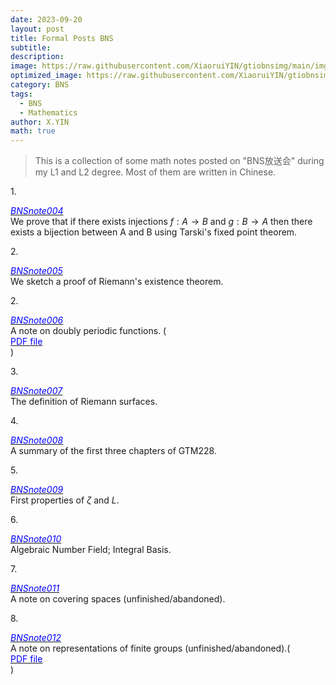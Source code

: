 ```yaml
---
date: 2023-09-20
layout: post
title: Formal Posts BNS
subtitle: 
description: 
image: https://raw.githubusercontent.com/XiaoruiYIN/gtiobnsimg/main/img/prqe.png
optimized_image: https://raw.githubusercontent.com/XiaoruiYIN/gtiobnsimg/main/img/prqe.png
category: BNS
tags:
  - BNS
  - Mathematics
author: X.YIN
math: true
---
```


> This is a collection of some math notes posted on "BNS放送会" during my L1 and L2 degree. Most of them are written in Chinese.

  
1.[<div><font color="blue">_BNSnote004_</font></div>](https://mp.weixin.qq.com/s/XzMNKvNFNoJtS-yTlSh9ew) We prove that if there exists injections $f:A\to B$ and $g:B\to A$ then there exists a bijection between A and B using Tarski's fixed point theorem.

2.[<div><font color="blue">_BNSnote005_</font></div>](https://mp.weixin.qq.com/s?__biz=Mzk0MzIzMzY3MQ==&mid=2247483817&idx=1&sn=804bcbd651646613cadbc4ad4e491681) We sketch a proof of Riemann's existence theorem.

2.[<div><font color="blue">_BNSnote006_</font></div>](https://mp.weixin.qq.com/s/tPijDuXJAsf0Xs1sMSMllA) A note on doubly periodic functions. (<a href="https://xiaoruiyin.github.io/pdff/bns006.pdf" target="_blank"><div><font color="blue">PDF file</font></div></a>)

3.[<div><font color="blue">_BNSnote007_</font></div>](https://mp.weixin.qq.com/s/5X5KVdyg4YP7gZ_v5GDpag) The definition of Riemann surfaces.

4.[<div><font color="blue">_BNSnote008_</font></div>](https://mp.weixin.qq.com/s/mRHCEQjdg1W5NF02bpBtQA) A summary of the first three chapters of GTM228.

5.[<div><font color="blue">_BNSnote009_</font></div>](https://mp.weixin.qq.com/s/Q5u_-tBjNMcX4VwsTTZ85A) First properties of $\zeta$ and $L$.

6.[<div><font color="blue">_BNSnote010_</font></div>](https://mp.weixin.qq.com/s/cID9-AILAyZC5FUJes75eA) Algebraic Number Field; Integral Basis.

7.[<div><font color="blue">_BNSnote011_</font></div>](https://mp.weixin.qq.com/s/uQ1A0ZEnmeEPkOUxcfhGXQ) A note on covering spaces (unfinished/abandoned).

8.[<div><font color="blue">_BNSnote012_</font></div>](https://mp.weixin.qq.com/s/U_0C954GMb6LF8_Id5jL5A) A note on representations of finite groups (unfinished/abandoned).(<a href="https://xiaoruiyin.github.io/pdff/finite_grp_representation.pdf" target="_blank"><div><font color="blue">PDF file</font></div></a>)
